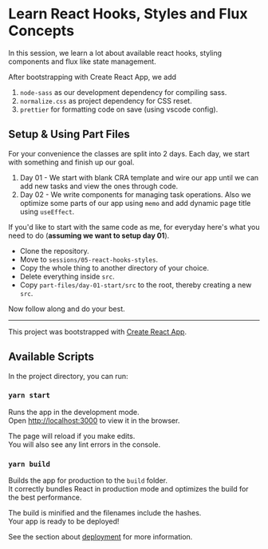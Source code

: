 # Learn React Hooks, Styles and Flux Concepts

In this session, we learn a lot about available react hooks, styling components
and flux like state management.

After bootstrapping with Create React App, we add

1. `node-sass` as our development dependency for compiling sass.
2. `normalize.css` as project dependency for CSS reset.
3. `prettier` for formatting code on save (using vscode config).

## Setup & Using Part Files

For your convenience the classes are split into 2 days. Each day, we start with
something and finish up our goal.

1. Day 01 - We start with blank CRA template and wire our app until we can add
   new tasks and view the ones through code.
2. Day 02 - We write components for managing task operations. Also we optimize
   some parts of our app using `memo` and add dynamic page title using
   `useEffect`.

If you'd like to start with the same code as me, for everyday here's what you
need to do (**assuming we want to setup day 01**).

- Clone the repository.
- Move to `sessions/05-react-hooks-styles`.
- Copy the whole thing to another directory of your choice.
- Delete everything inside `src`.
- Copy `part-files/day-01-start/src` to the root, thereby creating a new `src`.

Now follow along and do your best.

---

This project was bootstrapped with
[Create React App](https://github.com/facebook/create-react-app).

## Available Scripts

In the project directory, you can run:

### `yarn start`

Runs the app in the development mode.<br /> Open
[http://localhost:3000](http://localhost:3000) to view it in the browser.

The page will reload if you make edits.<br /> You will also see any lint errors
in the console.

### `yarn build`

Builds the app for production to the `build` folder.<br /> It correctly bundles
React in production mode and optimizes the build for the best performance.

The build is minified and the filenames include the hashes.<br /> Your app is
ready to be deployed!

See the section about
[deployment](https://facebook.github.io/create-react-app/docs/deployment) for
more information.

